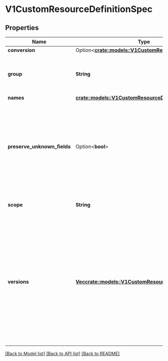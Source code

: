 # V1CustomResourceDefinitionSpec

## Properties

Name | Type | Description | Notes
------------ | ------------- | ------------- | -------------
**conversion** | Option<[**crate::models::V1CustomResourceConversion**](v1.CustomResourceConversion.md)> |  | [optional]
**group** | **String** | group is the API group of the defined custom resource. The custom resources are served under `/apis/<group>/...`. Must match the name of the CustomResourceDefinition (in the form `<names.plural>.<group>`). | 
**names** | [**crate::models::V1CustomResourceDefinitionNames**](v1.CustomResourceDefinitionNames.md) |  | 
**preserve_unknown_fields** | Option<**bool**> | preserveUnknownFields indicates that object fields which are not specified in the OpenAPI schema should be preserved when persisting to storage. apiVersion, kind, metadata and known fields inside metadata are always preserved. This field is deprecated in favor of setting `x-preserve-unknown-fields` to true in `spec.versions[*].schema.openAPIV3Schema`. See https://kubernetes.io/docs/tasks/extend-kubernetes/custom-resources/custom-resource-definitions/#field-pruning for details. | [optional]
**scope** | **String** | scope indicates whether the defined custom resource is cluster- or namespace-scoped. Allowed values are `Cluster` and `Namespaced`. | 
**versions** | [**Vec<crate::models::V1CustomResourceDefinitionVersion>**](v1.CustomResourceDefinitionVersion.md) | versions is the list of all API versions of the defined custom resource. Version names are used to compute the order in which served versions are listed in API discovery. If the version string is \"kube-like\", it will sort above non \"kube-like\" version strings, which are ordered lexicographically. \"Kube-like\" versions start with a \"v\", then are followed by a number (the major version), then optionally the string \"alpha\" or \"beta\" and another number (the minor version). These are sorted first by GA > beta > alpha (where GA is a version with no suffix such as beta or alpha), and then by comparing major version, then minor version. An example sorted list of versions: v10, v2, v1, v11beta2, v10beta3, v3beta1, v12alpha1, v11alpha2, foo1, foo10. | 

[[Back to Model list]](../README.md#documentation-for-models) [[Back to API list]](../README.md#documentation-for-api-endpoints) [[Back to README]](../README.md)


